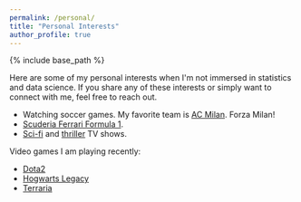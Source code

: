 ```yaml
---
permalink: /personal/
title: "Personal Interests"
author_profile: true
---
```


{% include base_path %}

Here are some of my personal interests when I'm not immersed in statistics and data science. If you share any of these interests or simply want to connect with me, feel free to reach out.
- Watching soccer games. My favorite team is [AC Milan](https://www.acmilan.com/en). Forza Milan!
- [Scuderia Ferrari Formula 1](https://www.ferrari.com/en-EN/formula1). 
- [Sci-fi](https://www.imdb.com/search/title/?genres=sci-fi&explore=title_type,genres&title_type=tvSeries) and [thriller](https://www.imdb.com/search/title/?genres=thriller&title_type=tv_series,mini_series) TV shows.

Video games I am playing recently:
- [Dota2](https://www.dota2.com/home)
- [Hogwarts Legacy](https://www.hogwartslegacy.com/en-us)
- [Terraria](https://terraria.org/)
